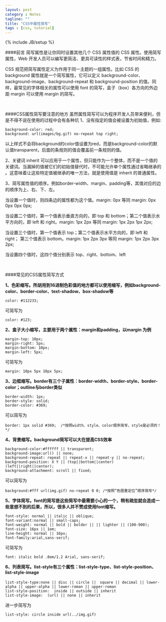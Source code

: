```yaml
---
layout: post
category : Notes
tagline: ""
title: "CSS中属性简写"
tags : [css, tutorial]
---
```

{% include JB/setup %}

####前言
简写属性是让你同时设置其他几个 CSS 属性值的 CSS 属性。使用简写属性，Web 开发人员可以编写更简洁、更具可读性的样式表，节省时间和精力。

CSS 规范把简写属性定义为作用于同一主题的一组属性。比如 CSS 的 background 属性就是一个简写属性，它可以定义 background-color、background-image、background-repeat 和 background-position 的值。同样，最常见的字体相关的属性可以使用 font 的简写，盒子（box）各方向的外边距 margin 可以使用 margin 的简写。

<br/>

####CSS属性简写要注意的地方
虽然属性简写可以为程序开发人员带来便利，但是不得不说在使用的过程中会有各种坑
1、没有指定的值会被设置为初始值，例如:

	background-color: red;
	background: url(images/bg.gif) no-repeat top right;

以上样式不会将background的color值设置为red，而是background-color的默认值transparent，后面的条规则的值会覆盖前一条规则的值。

2、关键词 inherit 可以应用于一个属性，但只能作为一个整体，而不是一个值的关键词。当漏掉的值被它们的初始值替代时，不可能允许单个属性通过省略继承的 。这意味着让这些特定值被继承的唯一方法，就是使用值是 inherit 的普通属性。

3、简写属性值的顺序。例如border-width、margin、padding等，其值对应的边的顺序为上、右、下、左。

当设置一个值时，则四条边的属性都为这个值。margin: 0px 等同 margin: 0px 0px 0px 0px;

当设置二个值时，第一个值表示垂直方向的，即 top 和 bottom；第二个值表示水平方向的，即 left 和 right。margin: 1px 2px 等同 margin: 1px 2px 1px 2px;

当设置三个值时，第一个值表示 top；第二个值表示水平方向的，即 left 和 right； 第三个值表示 bottom。margin: 1px 2px 3px 等同 margin: 1px 2px 3px 2px;

当设置四个值时，这四个值分别表示 top、right、bottom、left

<br/>

####常见的CSS属性简写方式

<strong>1、色彩缩写。所胡用到16进制色彩值的地方都可以使用缩写，例如background-color、border-color、text-shadow、box-shadow等</strong>

	color: #112233;

可简写为

	color: #123;


<strong>2、盒子大小缩写，主要用于两个属性：margin和padding，以margin 为例</strong>

	margin-top: 10px;
	margin-right: 5px;
	margin-bottom: 10px;
	margin-left: 5px;

可简写为

	margin: 10px 5px 10px 5px;

<strong>3、边框缩写。border有三个子属性：border-width、border-style、border-color；outline与border类似</strong>

	border-width: 1px;
	border-style: solid;
	border-color: #369;
可以简写为

	border: 1px solid #369;  /*按照width、style、color顺序简写，style是必须的！*/

<strong>4、背景缩写。background简写可以大在提高CSS效率</strong>

	background-color:#ffffff || transparent;
	background-image:url() || none;
	background-repeat: repeat || repeat-x || repeat-y || no-repeat;
	background-position: X Y || (top||bottom||center) (left||right||center);
	background-attachment: scroll || fixed;

可以简写为

	background:#fff url(img.gif) no-repeat 0 0; /*按照“色图重定位”顺序简写*/

<strong>5、字体简写。font的简写是这些简写中最需要小心的一个，稍有疏忽就会造成一些意想不到的后果，所以，很多人并不赞成使用font缩写。</strong>
	
	font-style: normal || italic || oblique;
	font-variant:normal || small-caps;
	font-weight: normal || bold || bolder || || lighter || (100-900);
	font-size: 16px || 1em;
	line-height: normal || 16px;
	font-family:arial,sans-serif;

可简写为

	font: italic bold .8em/1.2 Arial, sans-serif;

<strong>6、列表简写。list-style有三个属性：list-style-type、list-style-position、list-style-image</strong>
	
	list-style-type:none || disc || circle ||　square || decimal || lower-alpha || upper-alpha || lower-roman || upper-roman
	list-style-position:  inside || outside || inherit
	list-style-image:  (url) || none || inherit

进一步简写为

	list-style: circle inside url(../img.gif)


